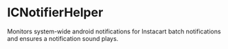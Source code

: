 # ICNotifierHelper
Monitors system-wide android notifications for Instacart batch notifications and ensures a notification sound plays.
